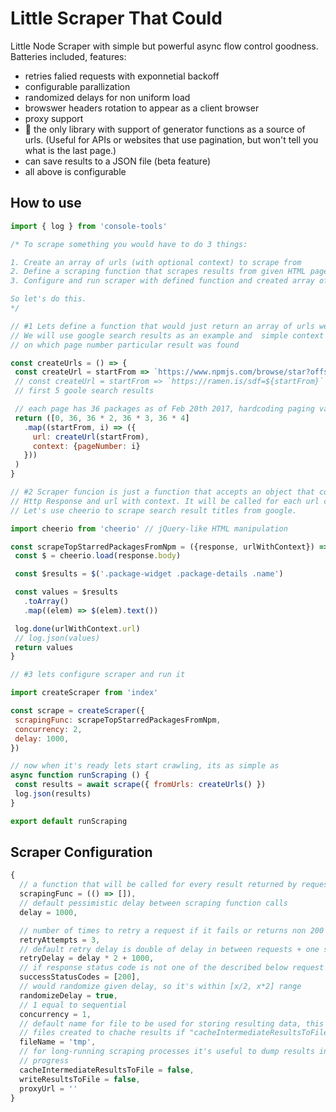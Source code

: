 # Little Scraper That Could
Little Node Scraper with simple but powerful async flow control goodness. Batteries included, features:
* retries falied requests with exponnetial backoff
* configurable parallization
* randomized delays for non uniform load
* browswer headers rotation to appear as a client browser 
* proxy support
* 👑 the only library with support of generator functions as a source of urls. (Useful for APIs or websites that use pagination, but won't tell you what is the last page.)
* can save results to a JSON file (beta feature)
* all above is configurable

## How to use

```javascript
import { log } from 'console-tools'

/* To scrape something you would have to do 3 things:

1. Create an array of urls (with optional context) to scrape from
2. Define a scraping function that scrapes results from given HTML page
3. Configure and run scraper with defined function and created array of urls

So let's do this.
*/

// #1 Lets define a function that would just return an array of urls we want to scrape from
// We will use google search results as an example and  simple context object that indicates
// on which page number particular result was found

const createUrls = () => {
 const createUrl = startFrom => `https://www.npmjs.com/browse/star?offset=${startFrom}`
 // const createUrl = startFrom => `https://ramen.is/sdf=${startFrom}`
 // first 5 goole search results

 // each page has 36 packages as of Feb 20th 2017, hardcoding paging value for simplicity
 return ([0, 36, 36 * 2, 36 * 3, 36 * 4]
   .map((startFrom, i) => ({
     url: createUrl(startFrom),
     context: {pageNumber: i}
   }))
 )
}

// #2 Scraper funcion is just a function that accepts an object that consists of
// Http Response and url with context. It will be called for each url crated above.
// Let's use cheerio to scrape search result titles from google.

import cheerio from 'cheerio' // jQuery-like HTML manipulation

const scrapeTopStarredPackagesFromNpm = ({response, urlWithContext}) => {
 const $ = cheerio.load(response.body)

 const $results = $('.package-widget .package-details .name')

 const values = $results
   .toArray()
   .map((elem) => $(elem).text())

 log.done(urlWithContext.url)
 // log.json(values)
 return values
}

// #3 lets configure scraper and run it

import createScraper from 'index'

const scrape = createScraper({
 scrapingFunc: scrapeTopStarredPackagesFromNpm,
 concurrency: 2,
 delay: 1000,
})

// now when it's ready lets start crawling, its as simple as
async function runScraping () {
 const results = await scrape({ fromUrls: createUrls() })
 log.json(results)
}

export default runScraping
```

## Scraper Configuration
```javascript
{
  // a function that will be called for every result returned by requesting every url passed to scraper
  scrapingFunc = (() => []),
  // default pessimistic delay between scraping function calls
  delay = 1000,

  // number of times to retry a request if it fails or returns non 200 error code
  retryAttempts = 3,
  // default retry delay is double of delay in between requests + one second
  retryDelay = delay * 2 + 1000,
  // if response status code is not one of the described below request would be treated as failed
  successStatusCodes = [200],
  // would randomize given delay, so it's within [x/2, x*2] range
  randomizeDelay = true,
  // 1 equal to sequential
  concurrency = 1,
  // default name for file to be used for storing resulting data, this name will also be used for intermediate
  // files created to chache results if "cacheIntermediateResultsToFile" is set to true
  fileName = 'tmp',
  // for long-running scraping processes it's useful to dump results into files so if something fails we don't loose
  // progress
  cacheIntermediateResultsToFile = false,
  writeResultsToFile = false,
  proxyUrl = ''
}
```
